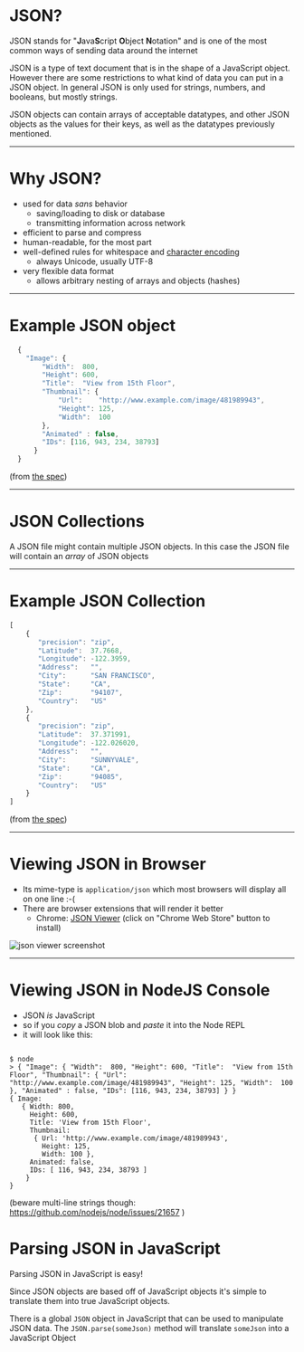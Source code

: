 # JSON?

JSON stands for "**J**ava**S**cript **O**bject **N**otation" and is one of the most common ways of sending data around the internet

JSON is a type of text document that is in the shape of a JavaScript object. However there are some restrictions to what kind of data you can put in a JSON object. In general JSON is only used for strings, numbers, and booleans, but mostly strings.

JSON objects can contain arrays of acceptable datatypes, and other JSON objects as the values for their keys, as well as the datatypes previously mentioned.

---

# Why JSON?

* used for data *sans* behavior
  * saving/loading to disk or database
  * transmitting information across network
* efficient to parse and compress
* human-readable, for the most part
* well-defined rules for whitespace and [character encoding](https://tools.ietf.org/html/rfc7159#section-8)
  * always Unicode, usually UTF-8
* very flexible data format
  * allows arbitrary nesting of arrays and objects (hashes)

---

# Example JSON object

```javascript
  {
    "Image": {
        "Width":  800,
        "Height": 600,
        "Title":  "View from 15th Floor",
        "Thumbnail": {
            "Url":    "http://www.example.com/image/481989943",
            "Height": 125,
            "Width":  100
        },
        "Animated" : false,
        "IDs": [116, 943, 234, 38793]
      }
  }
```

(from [the spec](https://tools.ietf.org/html/rfc7159#section-13))

---

# JSON Collections

A JSON file might contain multiple JSON objects. In this case the JSON file will contain an *array* of JSON objects

---

# Example JSON Collection

```javascript
[
    {
       "precision": "zip",
       "Latitude":  37.7668,
       "Longitude": -122.3959,
       "Address":   "",
       "City":      "SAN FRANCISCO",
       "State":     "CA",
       "Zip":       "94107",
       "Country":   "US"
    },
    {
       "precision": "zip",
       "Latitude":  37.371991,
       "Longitude": -122.026020,
       "Address":   "",
       "City":      "SUNNYVALE",
       "State":     "CA",
       "Zip":       "94085",
       "Country":   "US"
    }
]
```

(from [the spec](https://tools.ietf.org/html/rfc7159#section-13))

---

# Viewing JSON in Browser

* Its mime-type is `application/json` which most browsers will display all on one line :-(
* There are browser extensions that will render it better
  * Chrome: [JSON Viewer](https://github.com/tulios/json-viewer) (click on "Chrome Web Store" button to install)


![json viewer screenshot](https://raw.githubusercontent.com/tulios/json-viewer/master/screenshot.png)

---

# Viewing JSON in NodeJS Console

* JSON *is* JavaScript
* so if you _copy_ a JSON blob and _paste_ it into the Node REPL
* it will look like this:

```

$ node
> { "Image": { "Width":  800, "Height": 600, "Title":  "View from 15th Floor", "Thumbnail": { "Url":    "http://www.example.com/image/481989943", "Height": 125, "Width":  100 }, "Animated" : false, "IDs": [116, 943, 234, 38793] } }
{ Image:
   { Width: 800,
     Height: 600,
     Title: 'View from 15th Floor',
     Thumbnail:
      { Url: 'http://www.example.com/image/481989943',
        Height: 125,
        Width: 100 },
     Animated: false,
     IDs: [ 116, 943, 234, 38793 ]
    }
}

```

(beware multi-line strings though: https://github.com/nodejs/node/issues/21657 )


# Parsing JSON in JavaScript

Parsing JSON in JavaScript is easy!

Since JSON objects are based off of JavaScript objects it's simple to translate them into true JavaScript objects.

There is a global `JSON` object in JavaScript that can be used to manipulate JSON data. The `JSON.parse(someJson)` method will translate `someJson` into a JavaScript Object
